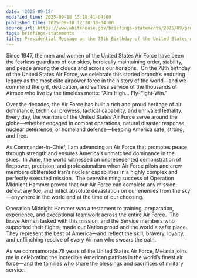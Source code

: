 ```yaml
---
date: '2025-09-18'
modified_time: 2025-09-18 13:18:41-04:00
published_time: 2025-09-18 12:20:38-04:00
source_url: https://www.whitehouse.gov/briefings-statements/2025/09/presidential-message-on-the-78th-birthday-of-the-united-states-air-force/
tags: briefings-statements
title: Presidential Message on the 78th Birthday of the United States Air Force
---
```

 
Since 1947, the men and women of the United States Air Force have been
the fearless guardians of our skies, heroically maintaining order,
stability, and peace among the clouds and across our horizons.  On the
78th birthday of the United States Air Force, we celebrate this storied
branch’s enduring legacy as the most elite airpower force in the history
of the world—and we commend the grit, dedication, and selfless service
of the thousands of Airmen who live by the timeless motto: “Aim High…
Fly-Fight-Win.”

Over the decades, the Air Force has built a rich and proud heritage of
air dominance, technical prowess, tactical capability, and unrivaled
lethality.  Every day, the warriors of the United States Air Force serve
around the globe—whether engaged in combat operations, natural disaster
response, nuclear deterrence, or homeland defense—keeping America safe,
strong, and free.

As Commander-in-Chief, I am advancing an Air Force that promotes peace
through strength and ensures America’s unmatched dominance in the
skies.  In June, the world witnessed an unprecedented demonstration of
firepower, precision, and professionalism when Air Force pilots and crew
members obliterated Iran’s nuclear capabilities in a highly complex and
perfectly executed mission.  The overwhelming success of Operation
Midnight Hammer proved that our Air Force can complete any mission,
defeat any foe, and inflict absolute devastation on our enemies from the
sky—anywhere in the world and at the time of our choosing. 

Operation Midnight Hammer was a testament to training, preparation,
experience, and exceptional teamwork across the entire Air Force.  The
brave Airmen tasked with this mission, and the Service members who
supported their flights, made our Nation proud and the world a safer
place.  They represent the best of America—and reflect the skill,
bravery, loyalty, and unflinching resolve of every Airman who swears the
oath.

As we commemorate 78 years of the United States Air Force, Melania joins
me in celebrating the incredible American patriots in the world’s finest
air force—and the families who share the blessings and sacrifices of
military service.
